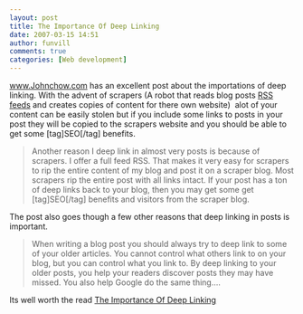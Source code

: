 ```yaml
---
layout: post
title: The Importance Of Deep Linking
date: 2007-03-15 14:51
author: funvill
comments: true
categories: [Web development]
---
```

 <a href="http://www.johnchow.com/the-importance-of-deep-linking/">www.Johnchow.com</a> has an excellent post about the importations of deep linking. With the advent of scrapers (A robot that reads blog posts <a href="http://www.abluestar.com/blog/what-are-rss-feeds-and-how-to-use-them/">RSS feeds</a> and creates copies of content for there own website)  alot of your content can be easily stolen but if you include some links to posts in your post they will be copied to the scrapers website and you should be able to get some [tag]SEO[/tag] benefits.
<blockquote>Another reason I deep link in almost very posts is because of scrapers. I offer a full feed RSS. That makes it very easy for scrapers to rip the entire content of my blog and post it on a scraper blog. Most scrapers rip the entire post with all links intact. If your post has a ton of deep links back to your blog, then you may get some get [tag]SEO[/tag] benefits and visitors from the scraper blog.</blockquote>
The post also goes though a few other reasons that deep linking in posts is important.
<blockquote>When writing a blog post you should always try to deep link to some of your older articles. You cannot control what others link to on your blog, but you can control what you link to. By deep linking to your older posts, you help your readers discover posts they may have missed. You also help Google do the same thing....</blockquote>
Its well worth the read
<a href="http://www.johnchow.com/the-importance-of-deep-linking/">The Importance Of Deep Linking</a>
